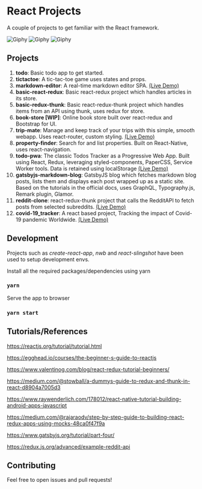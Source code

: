 # React Projects

A couple of projects to get familiar with the React framework.

![Giphy](https://media.giphy.com/media/l0HUhhAtb86vYAHkY/giphy.gif)
![Giphy](https://media.giphy.com/media/26gN147Cy7zF1Mv7y/giphy.gif)
![Giphy](https://media.giphy.com/media/26DNeo2xDmfj3plbW/giphy.gif)


## Projects
1. **todo**: Basic todo app to get started.
2. **tictactoe**: A tic-tac-toe game uses states and props.
3. **markdown-editor**: A real-time markdown editor SPA. [(Live Demo)](https://react-markdown-editor.firebaseapp.com)
4. **basic-react-redux**: Basic react-redux project which handles articles in its store.
5. **basic-redux-thunk**: Basic react-redux-thunk project which handles items from an API using thunk, uses redux for store.
6. **book-store [WIP]**: Online book store built over react-redux and Bootstrap for UI.
7. **trip-mate**: Manage and keep track of your trips with this simple, smooth webapp. Uses react-router, custom styling. [(Live Demo)](https://react-trip-mate.firebaseapp.com)
8. **property-finder**: Search for and list properties. Built on React-Native, uses react-navigation.
9. **todo-pwa**: The classic Todos Tracker as a Progressive Web App. Built using React, Redux, leveraging styled-components, PaperCSS, Service Worker tools. Data is retained using localStorage [(Live Demo)](https://paper-todo.firebaseapp.com)
10. **gatsbyjs-markdown-blog**: GatsbyJS blog which fetches markdown blog posts, lists them and displays each post wrapped up as a static site. Based on the tutorials in the official docs, uses GraphQL, Typography.js, Remark plugin, Glamor.
11. **reddit-clone**: react-redux-thunk project that calls the RedditAPI to fetch posts from selected subreddits. [(Live Demo)](https://github.com/ajayns/frontend-dev-talk)
12. **covid-19_tracker**: A react based project, Tracking the impact of Covid-19 pandemic Worldwide. [(Live Demo)](https://covid19-response.netlify.app)

## Development

Projects such as _create-react-app_, _nwb_ and _react-slingshot_ have been used to setup development envs.

Install all the required packages/dependencies using yarn

### `yarn`

Serve the app to browser

### `yarn start`


## Tutorials/References

https://reactjs.org/tutorial/tutorial.html

https://egghead.io/courses/the-beginner-s-guide-to-reactjs

https://www.valentinog.com/blog/react-redux-tutorial-beginners/

https://medium.com/@stowball/a-dummys-guide-to-redux-and-thunk-in-react-d8904a7005d3

https://www.raywenderlich.com/178012/react-native-tutorial-building-android-apps-javascript

https://medium.com/@rajaraodv/step-by-step-guide-to-building-react-redux-apps-using-mocks-48ca0f47f9a

https://www.gatsbyjs.org/tutorial/part-four/

https://redux.js.org/advanced/example-reddit-api

## Contributing

Feel free to open issues and pull requests!
